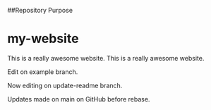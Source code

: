 ##Repository Purpose
# my-website
This is a really awesome website.
This is a really awesome website.

Edit on example branch.

Now editing on update-readme branch.

Updates made on main on GitHub before rebase.
